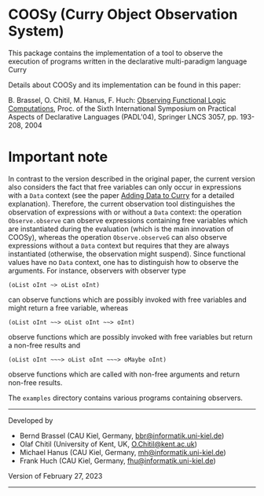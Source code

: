 COOSy (Curry Object Observation System)
=======================================

This package contains the implementation of a tool to observe
the execution of programs written
in the declarative multi-paradigm language Curry

Details about COOSy and its implementation can be found in
this paper:

B. Brassel, O. Chitil, M. Hanus, F. Huch:
[Observing Functional Logic Computations](https://doi.org/10.1007/978-3-540-24836-1_14),
Proc. of the Sixth International Symposium on
Practical Aspects of Declarative Languages (PADL'04),
Springer LNCS 3057, pp. 193-208, 2004


# Important note

In contrast to the version described in the original paper, the current
version also considers the fact that free variables can only occur
in expressions with a `Data` context (see the paper
[Adding Data to Curry](https://doi.org/10.1007/978-3-030-46714-2_15)
for a detailed explanation). Therefore, the current observation tool
distinguishes the observation of expressions with or without a
`Data` context: the operation `Observe.observe` can observe
expressions containing free variables which are instantiated
during the evaluation (which is the main innovation of COOSy),
whereas the operation `Observe.observeG` can also observe
expressions without a `Data` context but requires that they are always
instantiated (otherwise, the observation might suspend).
Since functional values have no `Data` context, one has to distinguish
how to observe the arguments. For instance, observers with observer type

    (oList oInt ~> oList oInt)

can observe functions which are possibly invoked with free variables and
might return a free variable, whereas

    (oList oInt ~~> oList oInt ~~> oInt)

observe functions which are possibly invoked with free variables but
return a non-free results and

    (oList oInt ~~~> oList oInt ~~~> oMaybe oInt)

observe functions which are called with non-free arguments and return
non-free results.

The `examples` directory contains various programs containing observers.

-------------------------------------------------------------------------
Developed by

 * Bernd Brassel (CAU Kiel, Germany, bbr@informatik.uni-kiel.de)
 * Olaf Chitil   (University of Kent, UK, O.Chitil@kent.ac.uk)
 * Michael Hanus (CAU Kiel, Germany, mh@informatik.uni-kiel.de)
 * Frank Huch    (CAU Kiel, Germany, fhu@informatik.uni-kiel.de)


Version of February 27, 2023

-------------------------------------------------------------------------
